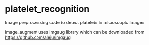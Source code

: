 # platelet_recognition
Image preprocessing code to detect platelets in microscopic images

image_augment uses imgaug library which can be downloaded from https://github.com/aleju/imgaug

